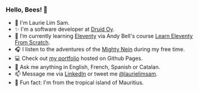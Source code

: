 ### Hello, Bees! :honeybee:

- 🐢  I'm Laurie Lim Sam.
- ✨  I'm a software developer at [Druid Oy](https://druid.fi/en/).
- 🌱  I’m currently learning [Eleventy](https://www.11ty.dev/) via Andy Bell's course [Learn Eleventy From Scratch](https://learneleventyfromscratch.com/).
- 🎧  I listen to the adventures of the [Mighty Nein](https://www.youtube.com/playlist?list=PL1tiwbzkOjQxD0jjAE7PsWoaCrs0EkBH2) during my free time.
- :computer:  Check out [my portfolio](https://laurielim.github.io/) hosted on Github Pages.
- 💬  Ask me anything in English, French, Spanish or Catalan.
- 📫  Message me via [LinkedIn](https://www.linkedin.com/in/laurielim/) or tweet me [@laurielimsam](https://twitter.com/intent/tweet?screen_name=laurielimsam).
- 🌴  Fun fact: I'm from the tropical island of Mauritius.
